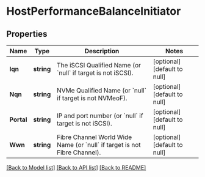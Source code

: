 # HostPerformanceBalanceInitiator

## Properties
Name | Type | Description | Notes
------------ | ------------- | ------------- | -------------
**Iqn** | **string** | The iSCSI Qualified Name (or &#x60;null&#x60; if target is not iSCSI). | [optional] [default to null]
**Nqn** | **string** | NVMe Qualified Name (or &#x60;null&#x60; if target is not NVMeoF). | [optional] [default to null]
**Portal** | **string** | IP and port number (or &#x60;null&#x60; if target is not iSCSI). | [optional] [default to null]
**Wwn** | **string** | Fibre Channel World Wide Name (or &#x60;null&#x60; if target is not Fibre Channel). | [optional] [default to null]

[[Back to Model list]](../README.md#documentation-for-models) [[Back to API list]](../README.md#documentation-for-api-endpoints) [[Back to README]](../README.md)

